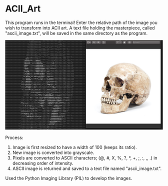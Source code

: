 # ACII_Art
This program runs in the terminal!
Enter the relative path of the image you wish to transform into ACII art.
A text file holding the masterpiece,  called "ascii_image.txt", will be saved in the same directory as the program.

<p align="center">
  <img src="ascii_skull.jpg" width="600">
</p>

Process:
1. Image is first resized to have a width of 100 (keeps its ratio).
2. New image is converted into grayscale.
3. Pixels are converted to ASCII characters; (@, #, X, %, ?, *, +, ;, :, ,, .) in decreasing order of intensity.
4. ASCII image is returned and saved to a text file named "ascii_image.txt".

Used the Python Imaging Library (PIL) to develop the images. 
